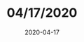---
type: "bulletin"
title: "04/17/2020"
date: 2020-04-17
events:
  - name: "Next Step"
    date: "Sun, Mar 15"
    time: "after 11:30a service"
    link: "https://www.marinerschurch.org/events/event-detail/?eventid=168061"
    description: "Next Step is the best way for anyone who wants to discover more about Mariners and how they can get connected to the church, our ministries, and community."
  - name: "Easter Volunteers"
    date: ""
    time: ""
    link: "https://www.marinerschurch.org/events/event-detail/?eventid=168061"
    description: "There are so many ways to get involved and use your gifts to serve during Easter! Join the Mariners family as we welcome our community and share the hope of renewed life through the resurrection of Jesus."
---